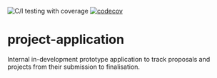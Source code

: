 ![C/I testing with coverage](https://github.com/Swiss-Polar-Institute/project-application/workflows/C/I%20testing%20with%20coverage/badge.svg)
[![codecov](https://codecov.io/gh/cpina/project-application/branch/master/graph/badge.svg)](https://codecov.io/gh/cpina/project-application)

# project-application

Internal in-development prototype application to track proposals and projects from their submission to finalisation.
